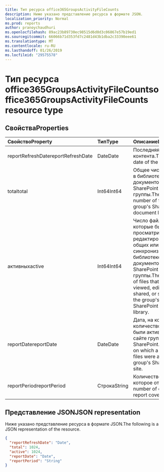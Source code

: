 ```yaml
---
title: Тип ресурса office365GroupsActivityFileCounts
description: Ниже указано представление ресурса в формате JSON.
localization_priority: Normal
ms.prod: reports
author: pranoychaudhuri
ms.openlocfilehash: 89ac23b89730ec98515d6d0d3c06867e57b19ed1
ms.sourcegitcommit: 66066b71d353fd7c2481d43b1dba2c33390eee61
ms.translationtype: MT
ms.contentlocale: ru-RU
ms.lasthandoff: 01/26/2019
ms.locfileid: "29575578"
---
```

# <a name="office365groupsactivityfilecounts-resource-type"></a><span data-ttu-id="eeedc-103">Тип ресурса office365GroupsActivityFileCounts</span><span class="sxs-lookup"><span data-stu-id="eeedc-103">office365GroupsActivityFileCounts resource type</span></span>

## <a name="properties"></a><span data-ttu-id="eeedc-104">Свойства</span><span class="sxs-lookup"><span data-stu-id="eeedc-104">Properties</span></span>

| <span data-ttu-id="eeedc-105">Свойство</span><span class="sxs-lookup"><span data-stu-id="eeedc-105">Property</span></span>          | <span data-ttu-id="eeedc-106">Тип</span><span class="sxs-lookup"><span data-stu-id="eeedc-106">Type</span></span>   | <span data-ttu-id="eeedc-107">Описание</span><span class="sxs-lookup"><span data-stu-id="eeedc-107">Description</span></span>                              |
| :---------------- | :----- | ---------------------------------------- |
| <span data-ttu-id="eeedc-108">reportRefreshDate</span><span class="sxs-lookup"><span data-stu-id="eeedc-108">reportRefreshDate</span></span> | <span data-ttu-id="eeedc-109">Date</span><span class="sxs-lookup"><span data-stu-id="eeedc-109">Date</span></span>   | <span data-ttu-id="eeedc-110">Последняя дата контента.</span><span class="sxs-lookup"><span data-stu-id="eeedc-110">The latest date of the content.</span></span>          |
| <span data-ttu-id="eeedc-111">total</span><span class="sxs-lookup"><span data-stu-id="eeedc-111">total</span></span>             | <span data-ttu-id="eeedc-112">Int64</span><span class="sxs-lookup"><span data-stu-id="eeedc-112">Int64</span></span>  | <span data-ttu-id="eeedc-113">Общее число файлов в библиотеке документов SharePoint группы.</span><span class="sxs-lookup"><span data-stu-id="eeedc-113">The total number of files in the group's SharePoint document library.</span></span> |
| <span data-ttu-id="eeedc-114">активных</span><span class="sxs-lookup"><span data-stu-id="eeedc-114">active</span></span>            | <span data-ttu-id="eeedc-115">Int64</span><span class="sxs-lookup"><span data-stu-id="eeedc-115">Int64</span></span>  | <span data-ttu-id="eeedc-116">Число файлов, которые были просматривать, редактировать, общих или синхронизирован в библиотеке документов SharePoint группы.</span><span class="sxs-lookup"><span data-stu-id="eeedc-116">The number of files that were viewed, edited, shared, or synced in the group's SharePoint document library.</span></span> |
| <span data-ttu-id="eeedc-117">reportDate</span><span class="sxs-lookup"><span data-stu-id="eeedc-117">reportDate</span></span>        | <span data-ttu-id="eeedc-118">Date</span><span class="sxs-lookup"><span data-stu-id="eeedc-118">Date</span></span>   | <span data-ttu-id="eeedc-119">Дата, на котором количество файлов были активны на сайте группы SharePoint.</span><span class="sxs-lookup"><span data-stu-id="eeedc-119">The date on which a number of files were active in the group's SharePoint site.</span></span> |
| <span data-ttu-id="eeedc-120">reportPeriod</span><span class="sxs-lookup"><span data-stu-id="eeedc-120">reportPeriod</span></span>      | <span data-ttu-id="eeedc-121">Строка</span><span class="sxs-lookup"><span data-stu-id="eeedc-121">String</span></span> | <span data-ttu-id="eeedc-122">Количество дней, на которое отчета.</span><span class="sxs-lookup"><span data-stu-id="eeedc-122">The number of days the report covers.</span></span>    |

## <a name="json-representation"></a><span data-ttu-id="eeedc-123">Представление JSON</span><span class="sxs-lookup"><span data-stu-id="eeedc-123">JSON representation</span></span>

<span data-ttu-id="eeedc-124">Ниже указано представление ресурса в формате JSON.</span><span class="sxs-lookup"><span data-stu-id="eeedc-124">The following is a JSON representation of the resource.</span></span>

<!-- {

  "blockType": "resource",
  "@odata.type": "microsoft.graph.office365GroupsActivityFileCounts"
} -->

```json
{
  "reportRefreshDate": "Date", 
  "total": 1024, 
  "active": 1024, 
  "reportDate": "Date", 
  "reportPeriod": "String"
}
```
